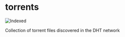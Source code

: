 torrents 
========
![Indexed](https://img.shields.io/badge/indexed-135895-blue)

Collection of torrent files discovered in the DHT network
